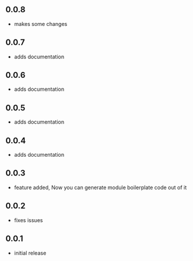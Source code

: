 ## 0.0.8

* makes some changes


## 0.0.7

* adds documentation

## 0.0.6

* adds documentation


## 0.0.5

* adds documentation

## 0.0.4

* adds documentation


## 0.0.3

* feature added, Now you can generate module boilerplate code out of it

## 0.0.2

* fixes issues


## 0.0.1

* initial release
